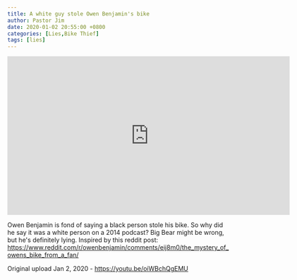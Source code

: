 ```yaml
---
title: A white guy stole Owen Benjamin's bike
author: Pastor Jim
date: 2020-01-02 20:55:00 +0800
categories: [Lies,Bike Thief]
tags: [lies]
---
```


<iframe width="640" height="360" scrolling="no" frameborder="0" style="border: none;" src="https://www.bitchute.com/embed/oNFQtv2YxgsO/"></iframe>



Owen Benjamin is fond of saying a black person stole his bike. So why did he say it was a white person on a 2014 podcast? Big Bear might be wrong, but he's definitely lying.
Inspired by this reddit post: https://www.reddit.com/r/owenbenjamin/comments/eij8m0/the_mystery_of_owens_bike_from_a_fan/



Original upload Jan 2, 2020 - https://youtu.be/oiWBchQgEMU